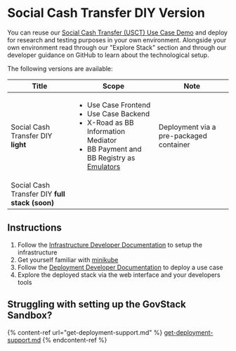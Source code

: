 # Social Cash Transfer DIY Version

You can reuse our [Social Cash Transfer (USCT) Use Case Demo](../usct-use-case.md) and deploy for research and testing purposes in your own environment. Alongside your own environment read through our "Explore Stack" section and through our developer guidance on GitHub to learn about the technological setup.

The following versions are available:

| Title                                              | Scope                                                                                                                                                                                                                 | Note                                    |
| -------------------------------------------------- | --------------------------------------------------------------------------------------------------------------------------------------------------------------------------------------------------------------------- | --------------------------------------- |
| Social Cash Transfer DIY **light**                 | <ul><li>Use Case Frontend</li><li>Use Case Backend</li><li>X-Road as BB Information Mediator</li><li>BB Payment and BB Registry as <a href="../../explore-stack/building-blocks/emulators.md">Emulators</a></li></ul> | Deployment via a pre-packaged container |
| Social Cash Transfer DIY **full stack** **(soon)** |                                                                                                                                                                                                                       |                                         |

## Instructions

1. Follow the [Infrastructure Developer Documentation](https://github.com/GovStackWorkingGroup/sandbox-infra/blob/main/docs/1-main.md) to setup the infrastructure
2. Get yourself familiar with [minikube](https://kubernetes.io/docs/tutorials/hello-minikube/)
3. Follow the [Deployment Developer Documentation](https://github.com/GovStackWorkingGroup/sandbox-usecase-usct-backend/blob/main/docs/diy.md) to deploy a use case
4. Explore the deployed stack via the web interface and your developers tools

## Struggling with setting up the GovStack Sandbox?

{% content-ref url="get-deployment-support.md" %}
[get-deployment-support.md](get-deployment-support.md)
{% endcontent-ref %}

